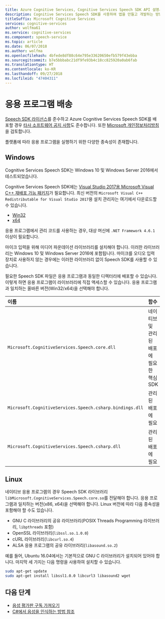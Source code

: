 ```yaml
---
title: Azure Cognitive Services, Cognitive Services Speech SDK API 설명서 - 자습서, API 참조
description: Cognitive Services Speech SDK를 사용하여 앱을 만들고 개발하는 방법 알아보기
titleSuffix: Microsoft Cognitive Services
services: cognitive-services
author: wolfma61
ms.service: cognitive-services
ms.component: speech-service
ms.topic: article
ms.date: 06/07/2018
ms.author: wolfma
ms.openlocfilehash: 4bfede8df88c64e795e33620650efb579f43ebba
ms.sourcegitcommit: b7e5bbbabc21df9fe93b4c18cc825920a0ab6fab
ms.translationtype: HT
ms.contentlocale: ko-KR
ms.lasthandoff: 09/27/2018
ms.locfileid: "47404311"
---
```

# <a name="ship-an-application"></a>응용 프로그램 배송

[Speech SDK 라이선스](https://aka.ms/csspeech/license201809)를 준수하고 Azure Cognitive Services Speech SDK를 배포할 경우 [타사 소프트웨어 공지 사항](https://csspeechstorage.blob.core.windows.net/drop/1.0.0/ThirdPartyNotices.html)도 준수합니다. 또한 [Microsoft 개인정보처리방침](https://aka.ms/csspeech/privacy)을 검토합니다.

플랫폼에 따라 응용 프로그램을 실행하기 위한 다양한 종속성이 존재합니다.

## <a name="windows"></a>Windows

Cognitive Services Speech SDK는 Windows 10 및 Windows Server 2016에서 테스트되었습니다.

Cognitive Services Speech SDK에는 [Visual Studio 2017용 Microsoft Visual C++ 재배포 가능 패키지](https://support.microsoft.com/help/2977003/the-latest-supported-visual-c-downloads)가 필요합니다. 최신 버전의 `Microsoft Visual C++ Redistributable for Visual Studio 2017`용 설치 관리자는 여기에서 다운로드할 수 있습니다.

- [Win32](https://aka.ms/vs/15/release/vc_redist.x86.exe)
- [x64](https://aka.ms/vs/15/release/vc_redist.x64.exe)

응용 프로그램에서 관리 코드를 사용하는 경우, 대상 머신에 `.NET Framework 4.6.1` 이상이 필요합니다.

마이크 입력을 위해 미디어 파운데이션 라이브러리를 설치해야 합니다. 이러한 라이브러리는 Windows 10 및 Windows Server 2016에 포함됩니다. 마이크를 오디오 입력 장치로 사용하지 않는 경우에는 이러한 라이브러리 없이 Speech SDK를 사용할 수 있습니다.

필요한 Speech SDK 파일은 응용 프로그램과 동일한 디렉터리에 배포할 수 있습니다. 이렇게 하면 응용 프로그램이 라이브러리에 직접 액세스할 수 있습니다. 응용 프로그램과 일치하는 올바른 버전(Win32/x64)을 선택해야 합니다.

| 이름 | 함수
|:-----|:----|
| `Microsoft.CognitiveServices.Speech.core.dll` | 네이티브 및 관리된 배포에 필요한 핵심 SDK
| `Microsoft.CognitiveServices.Speech.csharp.bindings.dll` | 관리된 배포에 필요
| `Microsoft.CognitiveServices.Speech.csharp.dll` | 관리된 배포에 필요

## <a name="linux"></a>Linux

네이티브 응용 프로그램의 경우 Speech SDK 라이브러리 `libMicrosoft.CognitiveServices.Speech.core.so`를 전달해야 합니다.
응용 프로그램과 일치하는 버전(x86, x64)을 선택해야 합니다. Linux 버전에 따라 다음 종속성을 포함해야 할 수도 있습니다.

* GNU C 라이브러리의 공유 라이브러리(POSIX Threads Programming 라이브러리, `libpthreads` 포함)
* OpenSSL 라이브러리(`libssl.so.1.0.0`)
* cURL 라이브러리(`libcurl.so.4`)
* ALSA 응용 프로그램의 공유 라이브러리(`libasound.so.2`)

예를 들어, Ubuntu 16.04에서는 기본적으로 GNU C 라이브러리가 설치되어 있어야 합니다. 마지막 세 가지는 다음 명령을 사용하여 설치할 수 있습니다.

```sh
sudo apt-get update
sudo apt-get install libssl1.0.0 libcurl3 libasound2 wget
```

## <a name="next-steps"></a>다음 단계

* [음성 평가판 구독 가져오기](https://azure.microsoft.com/try/cognitive-services/)
* [C#에서 음성을 인식하는 방법 참조](quickstart-csharp-dotnet-windows.md)

